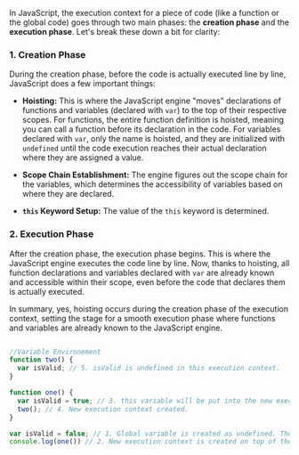 
In JavaScript, the execution context for a piece of code (like a function or the global code) goes through two main phases: the **creation phase** and the **execution phase**. Let's break these down a bit for clarity:

### 1. Creation Phase

During the creation phase, before the code is actually executed line by line, JavaScript does a few important things:

-   **Hoisting:** This is where the JavaScript engine "moves" declarations of functions and variables (declared with `var`) to the top of their respective scopes. For functions, the entire function definition is hoisted, meaning you can call a function before its declaration in the code. For variables declared with `var`, only the name is hoisted, and they are initialized with `undefined` until the code execution reaches their actual declaration where they are assigned a value.
    
-   **Scope Chain Establishment:** The engine figures out the scope chain for the variables, which determines the accessibility of variables based on where they are declared.
    
-   **`this` Keyword Setup:** The value of the `this` keyword is determined.
    

### 2. Execution Phase

After the creation phase, the execution phase begins. This is where the JavaScript engine executes the code line by line. Now, thanks to hoisting, all function declarations and variables declared with `var` are already known and accessible within their scope, even before the code that declares them is actually executed.

In summary, yes, hoisting occurs during the creation phase of the execution context, setting the stage for a smooth execution phase where functions and variables are already known to the JavaScript engine.


```js

//Variable Environement
function two() {
  var isValid; // 5. isValid is undefined in this execution context.
}

function one() {
  var isValid = true; // 3. this variable will be put into the new execution context. It's own variable environment
  two(); // 4. New execution context created.
}

var isValid = false; // 1. Global variable is created as undefined. Then during execution, it changes in memory to false.
console.log(one()) // 2. New execution context is created on top of the stack.
```